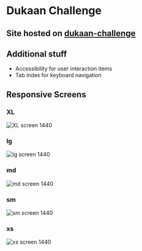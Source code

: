 # Dukaan Challenge

## Site hosted on [dukaan-challenge](https://dukaan-challenge.vercel.app/)

## Additional stuff

-   Accessibility for user interaction items
-   Tab index for keyboard navigation

## Responsive Screens

### XL

![XL screen 1440](/screens/xl.jpeg)

### lg

![lg screen 1440](/screens/lg.png)

### md

![md screen 1440](/screens/md.png)

### sm

![sm screen 1440](/screens/sm.png)

### xs

![xs screen 1440](/screens/xs.png)
